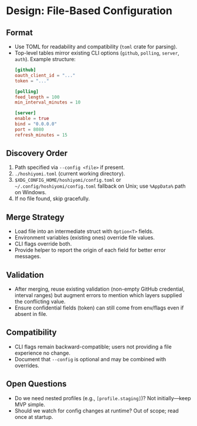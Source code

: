 # Design: File-Based Configuration

## Format
- Use TOML for readability and compatibility (`toml` crate for parsing).
- Top-level tables mirror existing CLI options (`github`, `polling`, `server`, `auth`). Example structure:
  ```toml
  [github]
  oauth_client_id = "..."
  token = "..."

  [polling]
  feed_length = 100
  min_interval_minutes = 10

  [server]
  enable = true
  bind = "0.0.0.0"
  port = 8080
  refresh_minutes = 15
  ```

## Discovery Order
1. Path specified via `--config <file>` if present.
2. `./hoshiyomi.toml` (current working directory).
3. `$XDG_CONFIG_HOME/hoshiyomi/config.toml` or `~/.config/hoshiyomi/config.toml` fallback on Unix; use `%AppData%` path on Windows.
4. If no file found, skip gracefully.

## Merge Strategy
- Load file into an intermediate struct with `Option<T>` fields.
- Environment variables (existing ones) override file values.
- CLI flags override both.
- Provide helper to report the origin of each field for better error messages.

## Validation
- After merging, reuse existing validation (non-empty GitHub credential, interval ranges) but augment errors to mention which layers supplied the conflicting value.
- Ensure confidential fields (token) can still come from env/flags even if absent in file.

## Compatibility
- CLI flags remain backward-compatible; users not providing a file experience no change.
- Document that `--config` is optional and may be combined with overrides.

## Open Questions
- Do we need nested profiles (e.g., `[profile.staging]`)? Not initially—keep MVP simple.
- Should we watch for config changes at runtime? Out of scope; read once at startup.
